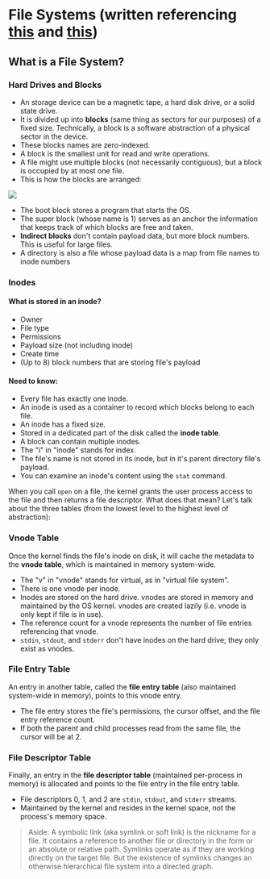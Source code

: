 # File Systems (written referencing [this](https://github.com/Leedehai/CS110Notes/blob/master/CS110NotesCollection/Topic%201%20Filesystem%20(1).md) and [this](https://github.com/Leedehai/CS110Notes/blob/master/CS110NotesCollection/Topic%201%20Filesystem%20(2).md))

## What is a File System?
### Hard Drives and Blocks
- An storage device can be a magnetic tape, a hard disk drive, or a solid state drive.
- It is divided up into **blocks** (same thing as sectors for our purposes) of a fixed size. Technically, a block is a software abstraction of a physical sector in the device.
- These blocks names are zero-indexed.
- A block is the smallest unit for read and write operations. 
- A file might use multiple blocks (not necessarily contiguous), but a block is occupied by at most one file. 
- This is how the blocks are arranged:

![](https://image.ibb.co/kpMN6J/Screen_Shot_2018_05_11_at_12_47_53_AM.png)

- The boot block stores a program that starts the OS.
- The super block (whose name is 1) serves as an anchor the information that keeps track of which blocks are free and taken.
- **Indirect blocks** don't contain payload data, but more block numbers. This is useful for large files. 
- A directory is also a file whose payload data is a map from file names to inode numbers

### Inodes
#### What is stored in an inode?

- Owner
- File type
- Permissions
- Payload size (not including inode)
- Create time
- (Up to 8) block numbers that are storing file's payload

#### Need to know:

- Every file has exactly one inode.
- An inode is used as a container to record which blocks belong to each file.
- An inode has a fixed size.
- Stored in a dedicated part of the disk called the **inode table**.
- A block can contain multiple inodes. 
- The "i" in "inode" stands for index.
- The file's name is not stored in its inode, but in it's parent directory file's payload.
- You can examine an inode's content using the `stat` command.

When you call `open` on a file, the kernel grants the user process access to the file and then returns a file descriptor. What does that mean? Let's talk about the three tables (from the lowest level to the highest level of abstraction):

### Vnode Table
Once the kernel finds the file's inode on disk, it will cache the metadata to the **vnode table**, which is maintained in memory system-wide. 

- The "v" in "vnode" stands for virtual, as in "virtual file system". 
- There is one vnode per inode.
- Inodes are stored on the hard drive. vnodes are stored in memory and maintained by the OS kernel. vnodes are created lazily (i.e. vnode is only kept if file is in use).
- The reference count for a vnode represents the number of file entries referencing that vnode.
- `stdin`, `stdout`, and `stderr` don't have inodes on the hard drive; they only exist as vnodes.

### File Entry Table
An entry in another table, called the **file entry table** (also maintained system-wide in memory), points to this vnode entry.
 
- The file entry stores the file's permissions, the cursor offset, and the file entry reference count.
- If both the parent and child processes read from the same file, the cursor will be at 2.

### File Descriptor Table
Finally, an entry in the **file descriptor table** (maintained per-process in memory) is allocated and points to the file entry in the file entry table.

- File descriptors 0, 1, and 2 are `stdin`, `stdout`, and `stderr` streams.
- Maintained by the kernel and resides in the kernel space, not the process's memory space.

> Aside:
> A symbolic link (aka symlink or soft link) is the nickname for a file. It contains a reference to another file or directory in the form or an absolute or relative path. Symlinks operate as if they are working directly on the target file. But the existence of symlinks changes an otherwise hierarchical file system into a directed graph.